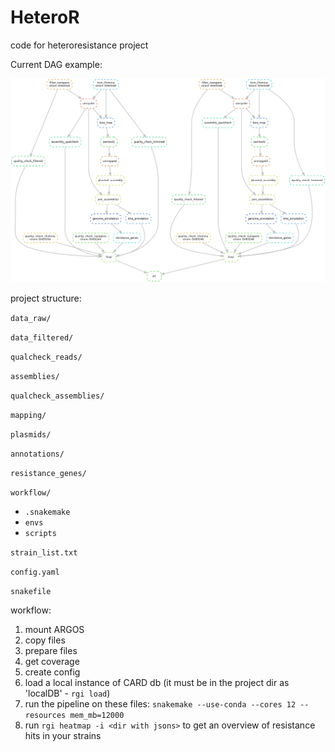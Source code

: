 # HeteroR
code for heteroresistance project

Current DAG example:

![dag](figures/dag_full.png)

project structure:

`data_raw/`

`data_filtered/`

`qualcheck_reads/`

`assemblies/`

`qualcheck_assemblies/`

`mapping/`

`plasmids/`

`annotations/`

`resistance_genes/`

`workflow/`
 - `.snakemake`
 - `envs`
 - `scripts`

`strain_list.txt`

`config.yaml`

`snakefile`

workflow:

1. mount ARGOS
2. copy files
3. prepare files
4. get coverage
5. create config
6. load a local instance of CARD db (it must be in the project dir as 'localDB' - `rgi load`)
7. run the pipeline on these files: `snakemake --use-conda --cores 12 --resources mem_mb=12000`
8. run `rgi heatmap -i <dir with jsons>` to get an overview of resistance hits in your strains